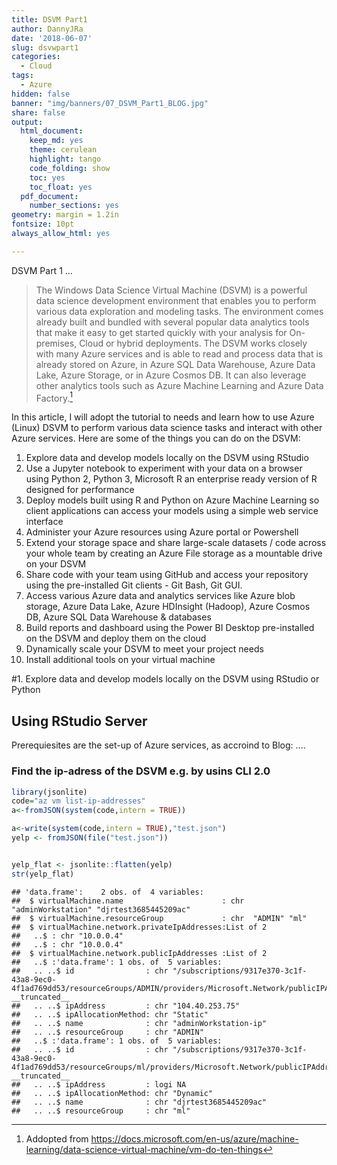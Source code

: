 ```yaml
---
title: DSVM Part1
author: DannyJRa
date: '2018-06-07'
slug: dsvwpart1
categories:
  - Cloud
tags:
  - Azure
hidden: false
banner: "img/banners/07_DSVM_Part1_BLOG.jpg"
share: false
output:
  html_document:
    keep_md: yes
    theme: cerulean
    highlight: tango
    code_folding: show
    toc: yes
    toc_float: yes
  pdf_document:
    number_sections: yes
geometry: margin = 1.2in
fontsize: 10pt
always_allow_html: yes

---
```





DSVM Part 1 ...
 
<!--more-->











>The Windows Data Science Virtual Machine (DSVM) is a powerful data science development environment that enables you to perform various data exploration and modeling tasks. The environment comes already built and bundled with several popular data analytics tools that make it easy to get started quickly with your analysis for On-premises, Cloud or hybrid deployments. The DSVM works closely with many Azure services and is able to read and process data that is already stored on Azure, in Azure SQL Data Warehouse, Azure Data Lake, Azure Storage, or in Azure Cosmos DB. It can also leverage other analytics tools such as Azure Machine Learning and Azure Data Factory.[^1]

In this article, I will adopt the tutorial to needs and learn how to use Azure (Linux) DSVM to perform various data science tasks and interact with other Azure services. Here are some of the things you can do on the DSVM:

1. Explore data and develop models locally on the DSVM using RStudio
2.  Use a Jupyter notebook to experiment with your data on a browser using Python 2, Python 3, Microsoft R an enterprise ready version of R designed for performance
3. Deploy models built using R and Python on Azure Machine Learning so client applications can access your models using a simple web service interface
4. Administer your Azure resources using Azure portal or Powershell
5. Extend your storage space and share large-scale datasets / code across your whole team by creating an Azure File storage as a mountable drive on your DSVM
6. Share code with your team using GitHub and access your repository using the pre-installed Git clients - Git Bash, Git GUI.
7. Access various Azure data and analytics services like Azure blob storage, Azure Data Lake, Azure HDInsight (Hadoop), Azure Cosmos DB, Azure SQL Data Warehouse & databases
8. Build reports and dashboard using the Power BI Desktop pre-installed on the DSVM and deploy them on the cloud
9. Dynamically scale your DSVM to meet your project needs
10. Install additional tools on your virtual machine


#1. Explore data and develop models locally on the DSVM using RStudio or Python

## Using RStudio Server


Prerequiesites are the set-up of Azure services, as accroind to Blog: ....

### Find the ip-adress of the DSVM e.g. by usins CLI 2.0

```r
library(jsonlite)
code="az vm list-ip-addresses"
a<-fromJSON(system(code,intern = TRUE))

a<-write(system(code,intern = TRUE),"test.json")
yelp <- fromJSON(file("test.json"))


yelp_flat <- jsonlite::flatten(yelp)
str(yelp_flat)
```

```
## 'data.frame':	2 obs. of  4 variables:
##  $ virtualMachine.name                      : chr  "adminWorkstation" "djrtest3685445209ac"
##  $ virtualMachine.resourceGroup             : chr  "ADMIN" "ml"
##  $ virtualMachine.network.privateIpAddresses:List of 2
##   ..$ : chr "10.0.0.4"
##   ..$ : chr "10.0.0.4"
##  $ virtualMachine.network.publicIpAddresses :List of 2
##   ..$ :'data.frame':	1 obs. of  5 variables:
##   .. ..$ id                : chr "/subscriptions/9317e370-3c1f-43a8-9ec0-4f1ad769dd53/resourceGroups/ADMIN/providers/Microsoft.Network/publicIPAd"| __truncated__
##   .. ..$ ipAddress         : chr "104.40.253.75"
##   .. ..$ ipAllocationMethod: chr "Static"
##   .. ..$ name              : chr "adminWorkstation-ip"
##   .. ..$ resourceGroup     : chr "ADMIN"
##   ..$ :'data.frame':	1 obs. of  5 variables:
##   .. ..$ id                : chr "/subscriptions/9317e370-3c1f-43a8-9ec0-4f1ad769dd53/resourceGroups/ml/providers/Microsoft.Network/publicIPAddre"| __truncated__
##   .. ..$ ipAddress         : logi NA
##   .. ..$ ipAllocationMethod: chr "Dynamic"
##   .. ..$ name              : chr "djrtest3685445209ac"
##   .. ..$ resourceGroup     : chr "ml"
```






[^1]: Addopted from https://docs.microsoft.com/en-us/azure/machine-learning/data-science-virtual-machine/vm-do-ten-things
